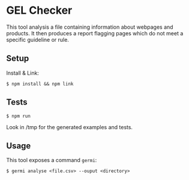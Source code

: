 # GEL Checker

This tool analysis a file containing information about webpages and products. It then produces a report flagging pages which do not meet a specific guideline or rule.

## Setup

Install & Link:

``` $ npm install && npm link ```

## Tests 

``` $ npm run ```

Look in /tmp for the generated examples and tests.

## Usage 

This tool exposes a command ```germi```:

```
$ germi analyse <file.csv> --ouput <directory>
```
